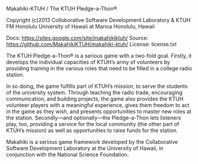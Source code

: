 Makahiki-KTUH / The KTUH Pledge-a-Thon® 

Copyright (c)2013 Colloborative Software Development Laboratory & KTUH FM Honolulu 
University of Hawaii at Manoa
Honolulu, Hawaii

Docs:    https://sites.google.com/site/makahikiktuh/
Source:  https://github.com/MakahikiKTUH/makahiki-ktuh/ 
License: license.txt


The KTUH Pledge-a-Thon® is a serious game with a two-fold goal. Firstly, it develops the individual capacities of KTUH’s army of volunteers by providing training in the various roles that need to be filled in a college radio station. 

In so doing, the game fulfills part of KTUH’s mission, to serve the students of the university system. Through teaching the radio trade, encouraging communication, and building projects, the game also provides the KTUH volunteer players with a meaningful experience, gives them freedom to act in the game as they wish, and presents opportunities to master new roles at the station. Secondly—and optionally—the Pledge-a-Thon lets listeners play, too, providing a service for the local community (the other part of KTUH’s mission) as well as opportunities to raise funds for the station.

Makahiki is a serious game framework developed by the Collaborative Software Development Laboratory at the University of Hawaii, in conjunction with the National Science Foundation. 